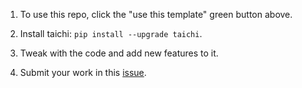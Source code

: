 1. To use this repo, click the "use this template" green button above.

2. Install taichi: `pip install --upgrade taichi`.

3. Tweak with the code and add new features to it.

4. Submit your work in this [issue](https://github.com/taichi-dev/cloth-simulation-homework/issues/1).
